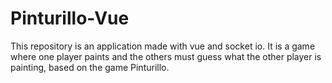 # Pinturillo-Vue
This repository is an application made with vue and socket io. It is a game where one player paints and the others must guess what the other player is painting, based on the game Pinturillo.

